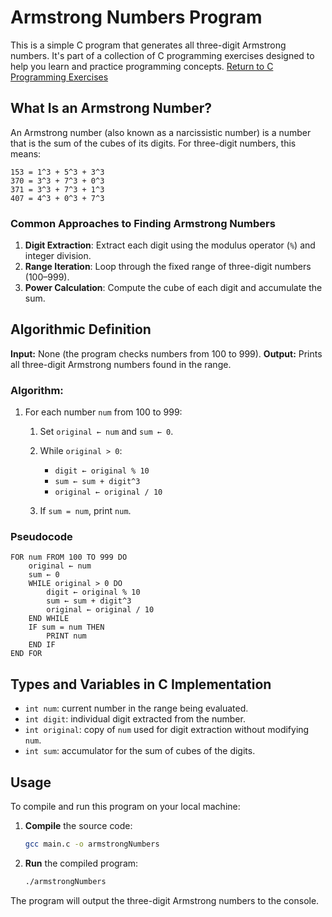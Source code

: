 # Armstrong Numbers Program

This is a simple C program that generates all three-digit Armstrong numbers. It's part of a collection of C programming exercises designed to help you learn and practice programming concepts.
[Return to C Programming Exercises](https://github.com/AliJavadi1997/c-programming-exercises/blob/main/README.md)

## What Is an Armstrong Number?

An Armstrong number (also known as a narcissistic number) is a number that is the sum of the cubes of its digits. For three-digit numbers, this means:

```
153 = 1^3 + 5^3 + 3^3
370 = 3^3 + 7^3 + 0^3
371 = 3^3 + 7^3 + 1^3
407 = 4^3 + 0^3 + 7^3
```

### Common Approaches to Finding Armstrong Numbers

1. **Digit Extraction**: Extract each digit using the modulus operator (`%`) and integer division.
2. **Range Iteration**: Loop through the fixed range of three-digit numbers (100–999).
3. **Power Calculation**: Compute the cube of each digit and accumulate the sum.

## Algorithmic Definition

**Input:** None (the program checks numbers from 100 to 999).
**Output:** Prints all three-digit Armstrong numbers found in the range.

### Algorithm:

1. For each number `num` from 100 to 999:

   1. Set `original ← num` and `sum ← 0`.
   2. While `original > 0`:

      * `digit ← original % 10`
      * `sum ← sum + digit^3`
      * `original ← original / 10`
   3. If `sum = num`, print `num`.

### Pseudocode

```pseudocode
FOR num FROM 100 TO 999 DO
    original ← num
    sum ← 0
    WHILE original > 0 DO
        digit ← original % 10
        sum ← sum + digit^3
        original ← original / 10
    END WHILE
    IF sum = num THEN
        PRINT num
    END IF
END FOR
```

## Types and Variables in C Implementation

* `int num`: current number in the range being evaluated.
* `int digit`: individual digit extracted from the number.
* `int original`: copy of `num` used for digit extraction without modifying `num`.
* `int sum`: accumulator for the sum of cubes of the digits.

## Usage

To compile and run this program on your local machine:

1. **Compile** the source code:

   ```bash
   gcc main.c -o armstrongNumbers
   ```
2. **Run** the compiled program:

   ```bash
   ./armstrongNumbers
   ```

The program will output the three-digit Armstrong numbers to the console.
